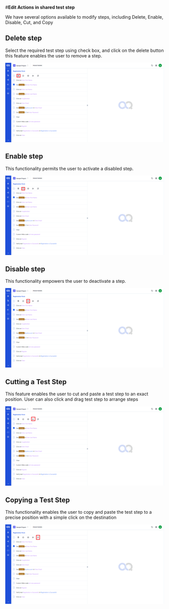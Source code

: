 #**Edit Actions in shared test step**

We have several options available to modify steps, including Delete, Enable, Disable, Cut, and Copy

## Delete step

Select the required test step using check box, and click on the delete button this feature enables the user to remove a step.

![Image1](./SharedImages/1.Delete%20steps%20in%20shared.png)

## Enable step

This functionality permits the user to activate a disabled step.

![Image2](./SharedImages/2.Enable%20step.png)

## Disable step

This functionality empowers the user to deactivate a step.

![Image3](./SharedImages/3.Disable%20Test%20step.png)

## Cutting a Test Step

This feature enables the user to cut and paste a test step to an exact position. User can also click and drag test step to arrange steps

![Image4](./SharedImages/4.Cut%20test%20step.png)

## Copying a Test Step

This functionality enables the user to copy and paste the test step to a precise position with a simple click on the destination

![Image5](./SharedImages/5.Copy%20test%20step.png)

